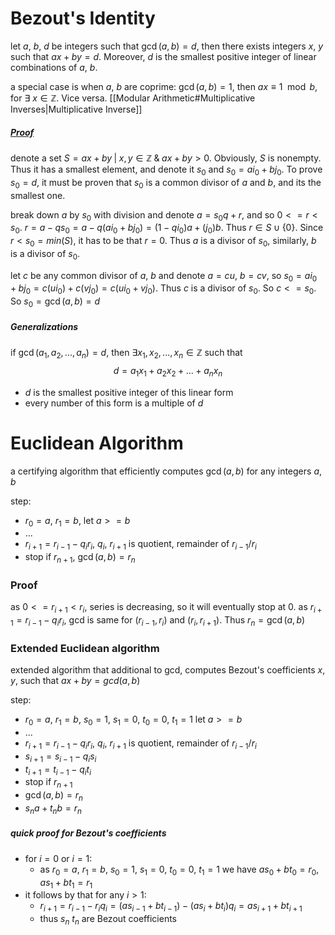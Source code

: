 # Bezout's Identity
let $a$, $b$, $d$ be integers such that $\gcd(a, b)=d$, then there exists integers $x$, $y$ such that $ax+by=d$. Moreover, $d$ is the smallest positive integer of linear combinations of $a$, $b$.

a special case is when $a$, $b$ are coprime: $\gcd(a,b)=1$, then $ax \equiv 1 \mod b$, for $\exists \ x \in \mathbb{Z}$. Vice versa. [[Modular Arithmetic#Multiplicative Inverses|Multiplicative Inverse]]

##### [Proof](https://en.wikipedia.org/wiki/B%C3%A9zout%27s_identity#Proof)
denote a set $S={ax+by \;|\; x,y \in \mathbb{Z}} \;\&\; ax+by>0$. Obviously, $S$ is nonempty. Thus it has a smallest element, and denote it $s_0$ and $s_0=ai_0+bj_0$. To prove $s_0=d$, it must be proven that $s_0$ is a common divisor of $a$ and $b$, and its the smallest one. 

break down $a$ by $s_0$ with division and denote $a=s_0q+r$, and so $0<=r<s_0$. $r=a-qs_0=a-q(ai_0+bj_0)=(1-qi_0)a+(j_0)b$. Thus $r \in S \cup \{0\}$. Since $r < s_0 = min(S)$, it has to be that $r=0$. Thus $a$ is a divisor of $s_0$, similarly, $b$ is a divisor of $s_0$. 

let $c$ be any common divisor of $a$, $b$ and denote $a=cu$, $b=cv$, so $s_0=ai_0+bj_0=c(ui_0)+c(vj_0)=c(ui_0+vj_0)$. Thus $c$ is a divisor of $s_0$. So $c <= s_0$. So $s_0=\gcd(a, b)=d$

##### Generalizations
if $\gcd(a_1,a_2,...,a_n)=d$, then $\exists x_1, x_2, ..., x_n \in \mathbb{Z}$ such that 
$$d=a_1x_1+a_2x_2+...+a_nx_n$$
- $d$ is the smallest positive integer of this linear form
- every number of this form is a multiple of $d$


# Euclidean Algorithm
a certifying algorithm that efficiently computes $\gcd(a, b)$  for any integers $a$, $b$

step:
- $r_0=a$, $r_1=b$,          let $a>=b$
- ...
- $r_{i+1}=r_{i-1}-q_ir_i$,     $q_i$, $r_{i+1}$ is quotient, remainder of $r_{i-1} / r_i$
- stop if $r_{n+1}$, $\gcd(a, b)=r_n$

### Proof
as $0 <= r_{i+1} < r_i$, series is decreasing, so it will eventually stop at 0. 
as $r_{i+1}=r_{i-1}-q_ir_i$, gcd is same for $(r_{i-1}, r_i)$ and $(r_i, r_{i+1})$. Thus $r_n=\gcd (a,b)$ 

### Extended Euclidean algorithm
extended algorithm that additional to gcd, computes Bezout's coefficients $x$, $y$, such that $ax+by=gcd(a, b)$

step:
- $r_0=a$, $r_1=b$, $s_0=1$, $s_1=0$, $t_0=0$, $t_1=1$         let $a>=b$
- ...
- $r_{i+1}=r_{i-1}-q_ir_i$,     $q_i$, $r_{i+1}$ is quotient, remainder of $r_{i-1} / r_i$
- $s_{i+1}=s_{i-1}-q_is_i$
- $t_{i+1}=t_{i-1}-q_it_i$
- stop if $r_{n+1}$
- $\gcd(a, b)=r_n$
- $s_na+t_nb=r_n$

##### quick proof for Bezout's coefficients
- for $i = 0$ or $i=1$:
	- as $r_0=a$, $r_1=b$, $s_0=1$, $s_1=0$, $t_0=0$, $t_1=1$ we have $as_0+bt_0=r_0$, $as_1+bt_1=r_1$
- it follows by that for any $i > 1$:
	- $r_{i+1}=r_{i-1}-r_iq_i=(as_{i-1}+bt_{i-1})-(as_i+bt_i)q_i=as_{i+1}+bt_{i+1}$
	- thus $s_n$ $t_n$ are Bezout coefficients